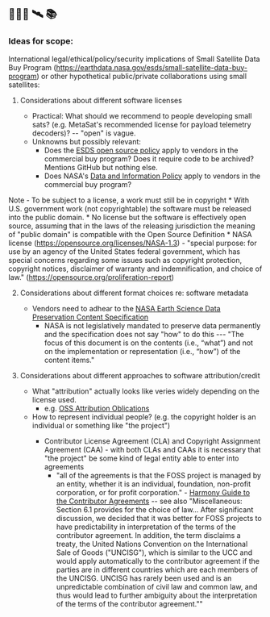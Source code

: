 ## 🤷🏻‍♀️ 🛰️ 📚

### Ideas for scope:

International legal/ethical/policy/security implications of Small Satellite Data Buy Program (https://earthdata.nasa.gov/esds/small-satellite-data-buy-program) or other  hypothetical public/private collaborations using small satellites: 

1.  Considerations about different software licenses

	* Practical: What should we recommend to people developing small sats? (e.g. MetaSat's recommended license for payload telemetry decoders)? -- "open" is vague.
	* Unknowns but possibly relevant: 
		* Does the [ESDS open source policy](https://earthdata.nasa.gov/collaborate/open-data-services-and-software/esds-open-source-policy) apply to vendors in the commercial buy program? Does it require code to be archived? Mentions GitHub but nothing else. 
		* Does NASA's [Data and Information Policy](https://earthdata.nasa.gov/collaborate/open-data-services-and-software/data-information-policy) apply to vendors in the commercial buy program?

Note - To be subject to a license, a work must still be in copyright
	* With U.S. government work (not copyrightable) the software must be released into the public domain. 
		* No license but the software is effectively open source, assuming that in the laws of the releasing jurisdiction the meaning of "public domain" is compatible with the Open Source Definition
	* NASA license (https://opensource.org/licenses/NASA-1.3) - "special purpose: for use by an agency of the United States federal government, which has special concerns regarding some issues such as copyright protection, copyright notices, disclaimer of warranty and indemnification, and choice of law." (https://opensource.org/proliferation-report)

2. Considerations about different format choices re: software metadata

	* Vendors need to adhear to the [NASA Earth Science Data Preservation Content Specification](https://cdn.earthdata.nasa.gov/conduit/upload/10607/NASA_ESD_Preservation_Spec.pdf)
		* NASA is not legislatively mandated to preserve data permanently and the specification does not say "how" to do this --- "The focus of this document is on the contents (i.e., “what”) and not on the implementation or representation (i.e., “how”) of the content items."

3. Considerations about different approaches to software attribution/credit

	* What "attribution" actually looks like veries widely depending on the license used. 
		* e.g. [OSS Attribution Oblications](https://www.nexb.com/blog/oss_attribution_obligations.html)
	* How to represent individual people? (e.g. the copyright holder is an individual or something like "the <something> project")
		* Contributor License Agreement (CLA) and Copyright Assignment Agreement (CAA) - with both CLAs and CAAs it is necessary that "the project" be some kind of legal entity able to enter into agreements
			* "all of the agreements is that the FOSS project is managed by an entity, whether it is an individual, foundation, non-profit corporation, or for profit corporation." - [Harmony Guide to the Contributor Agreements](http://harmonyagreements.org/guide.html) -- see also "Miscellaneous: Section 6.1 provides for the choice of law... After significant discussion, we decided that it was better for FOSS projects to have predictability in interpretation of the terms of the contributor agreement. In addition, the term disclaims a treaty, the United Nations Convention on the International Sale of Goods ("UNCISG"), which is similar to the UCC and would apply automatically to the contributor agreement if the parties are in different countries which are each members of the UNCISG. UNCISG has rarely been used and is an unpredictable combination of civil law and common law, and thus would lead to further ambiguity about the interpretation of the terms of the contributor agreement.""
